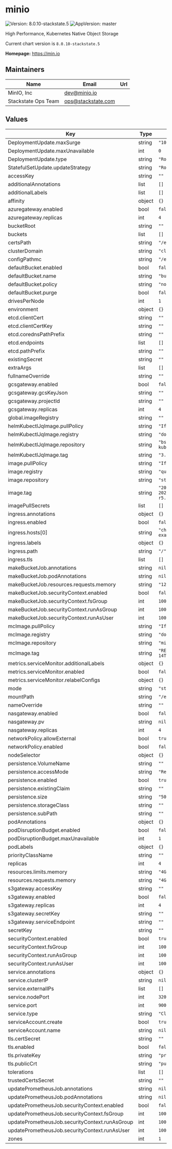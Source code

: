 # minio

![Version: 8.0.10-stackstate.5](https://img.shields.io/badge/Version-8.0.10--stackstate.5-informational?style=flat-square) ![AppVersion: master](https://img.shields.io/badge/AppVersion-master-informational?style=flat-square)

High Performance, Kubernetes Native Object Storage

Current chart version is `8.0.10-stackstate.5`

**Homepage:** <https://min.io>

## Maintainers

| Name | Email | Url |
| ---- | ------ | --- |
| MinIO, Inc | <dev@minio.io> |  |
| Stackstate Ops Team | <ops@stackstate.com> |  |

## Values

| Key | Type | Default | Description |
|-----|------|---------|-------------|
| DeploymentUpdate.maxSurge | string | `"100%"` |  |
| DeploymentUpdate.maxUnavailable | int | `0` |  |
| DeploymentUpdate.type | string | `"RollingUpdate"` |  |
| StatefulSetUpdate.updateStrategy | string | `"RollingUpdate"` |  |
| accessKey | string | `""` |  |
| additionalAnnotations | list | `[]` |  |
| additionalLabels | list | `[]` |  |
| affinity | object | `{}` |  |
| azuregateway.enabled | bool | `false` |  |
| azuregateway.replicas | int | `4` |  |
| bucketRoot | string | `""` |  |
| buckets | list | `[]` |  |
| certsPath | string | `"/etc/minio/certs/"` |  |
| clusterDomain | string | `"cluster.local"` |  |
| configPathmc | string | `"/etc/minio/mc/"` |  |
| defaultBucket.enabled | bool | `false` |  |
| defaultBucket.name | string | `"bucket"` |  |
| defaultBucket.policy | string | `"none"` |  |
| defaultBucket.purge | bool | `false` |  |
| drivesPerNode | int | `1` |  |
| environment | object | `{}` |  |
| etcd.clientCert | string | `""` |  |
| etcd.clientCertKey | string | `""` |  |
| etcd.corednsPathPrefix | string | `""` |  |
| etcd.endpoints | list | `[]` |  |
| etcd.pathPrefix | string | `""` |  |
| existingSecret | string | `""` |  |
| extraArgs | list | `[]` |  |
| fullnameOverride | string | `""` |  |
| gcsgateway.enabled | bool | `false` |  |
| gcsgateway.gcsKeyJson | string | `""` |  |
| gcsgateway.projectId | string | `""` |  |
| gcsgateway.replicas | int | `4` |  |
| global.imageRegistry | string | `""` |  |
| helmKubectlJqImage.pullPolicy | string | `"IfNotPresent"` |  |
| helmKubectlJqImage.registry | string | `"docker.io"` |  |
| helmKubectlJqImage.repository | string | `"bskim45/helm-kubectl-jq"` |  |
| helmKubectlJqImage.tag | string | `"3.1.0"` |  |
| image.pullPolicy | string | `"IfNotPresent"` |  |
| image.registry | string | `"quay.io"` |  |
| image.repository | string | `"stackstate/minio"` |  |
| image.tag | string | `"2021.2.19-focal-20220316-r5.20220405.1533"` |  |
| imagePullSecrets | list | `[]` |  |
| ingress.annotations | object | `{}` |  |
| ingress.enabled | bool | `false` |  |
| ingress.hosts[0] | string | `"chart-example.local"` |  |
| ingress.labels | object | `{}` |  |
| ingress.path | string | `"/"` |  |
| ingress.tls | list | `[]` |  |
| makeBucketJob.annotations | string | `nil` |  |
| makeBucketJob.podAnnotations | string | `nil` |  |
| makeBucketJob.resources.requests.memory | string | `"128Mi"` |  |
| makeBucketJob.securityContext.enabled | bool | `false` |  |
| makeBucketJob.securityContext.fsGroup | int | `1000` |  |
| makeBucketJob.securityContext.runAsGroup | int | `1000` |  |
| makeBucketJob.securityContext.runAsUser | int | `1000` |  |
| mcImage.pullPolicy | string | `"IfNotPresent"` |  |
| mcImage.registry | string | `"docker.io"` |  |
| mcImage.repository | string | `"minio/mc"` |  |
| mcImage.tag | string | `"RELEASE.2021-02-14T04-28-06Z"` |  |
| metrics.serviceMonitor.additionalLabels | object | `{}` |  |
| metrics.serviceMonitor.enabled | bool | `false` |  |
| metrics.serviceMonitor.relabelConfigs | object | `{}` |  |
| mode | string | `"standalone"` |  |
| mountPath | string | `"/export"` |  |
| nameOverride | string | `""` |  |
| nasgateway.enabled | bool | `false` |  |
| nasgateway.pv | string | `nil` |  |
| nasgateway.replicas | int | `4` |  |
| networkPolicy.allowExternal | bool | `true` |  |
| networkPolicy.enabled | bool | `false` |  |
| nodeSelector | object | `{}` |  |
| persistence.VolumeName | string | `""` |  |
| persistence.accessMode | string | `"ReadWriteOnce"` |  |
| persistence.enabled | bool | `true` |  |
| persistence.existingClaim | string | `""` |  |
| persistence.size | string | `"500Gi"` |  |
| persistence.storageClass | string | `""` |  |
| persistence.subPath | string | `""` |  |
| podAnnotations | object | `{}` |  |
| podDisruptionBudget.enabled | bool | `false` |  |
| podDisruptionBudget.maxUnavailable | int | `1` |  |
| podLabels | object | `{}` |  |
| priorityClassName | string | `""` |  |
| replicas | int | `4` |  |
| resources.limits.memory | string | `"4Gi"` |  |
| resources.requests.memory | string | `"4Gi"` |  |
| s3gateway.accessKey | string | `""` |  |
| s3gateway.enabled | bool | `false` |  |
| s3gateway.replicas | int | `4` |  |
| s3gateway.secretKey | string | `""` |  |
| s3gateway.serviceEndpoint | string | `""` |  |
| secretKey | string | `""` |  |
| securityContext.enabled | bool | `true` |  |
| securityContext.fsGroup | int | `1000` |  |
| securityContext.runAsGroup | int | `1000` |  |
| securityContext.runAsUser | int | `1000` |  |
| service.annotations | object | `{}` |  |
| service.clusterIP | string | `nil` |  |
| service.externalIPs | list | `[]` |  |
| service.nodePort | int | `32000` |  |
| service.port | int | `9000` |  |
| service.type | string | `"ClusterIP"` |  |
| serviceAccount.create | bool | `true` |  |
| serviceAccount.name | string | `nil` |  |
| tls.certSecret | string | `""` |  |
| tls.enabled | bool | `false` |  |
| tls.privateKey | string | `"private.key"` |  |
| tls.publicCrt | string | `"public.crt"` |  |
| tolerations | list | `[]` |  |
| trustedCertsSecret | string | `""` |  |
| updatePrometheusJob.annotations | string | `nil` |  |
| updatePrometheusJob.podAnnotations | string | `nil` |  |
| updatePrometheusJob.securityContext.enabled | bool | `false` |  |
| updatePrometheusJob.securityContext.fsGroup | int | `1000` |  |
| updatePrometheusJob.securityContext.runAsGroup | int | `1000` |  |
| updatePrometheusJob.securityContext.runAsUser | int | `1000` |  |
| zones | int | `1` |  |
